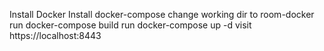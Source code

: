 Install Docker
Install docker-compose
change working dir to room-docker
run docker-compose build
run docker-compose up -d
visit https://localhost:8443

